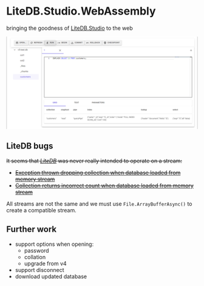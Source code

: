 # LiteDB.Studio.WebAssembly
bringing the goodness of [LiteDB.Studio](https://github.com/mbdavid/LiteDB.Studio) to the web

![screenshot](screenshot.png)

## LiteDB bugs
~~It seems that [_LiteDB_](https://github.com/mbdavid/LiteDB) was never really intended to operate on a stream:~~
* ~~[Exception thrown dropping collection when database loaded from memory stream](https://github.com/mbdavid/LiteDB/issues/2247)~~
* ~~[Collection returns incorrect count when database loaded from memory stream](https://github.com/mbdavid/LiteDB/issues/2248)~~

All streams are not the same and we must use `File.ArrayBufferAsync()` to create a compatible stream.

## Further work
* support options when opening:
  * password
  * collation
  * upgrade from v4
* support disconnect
* download updated database
